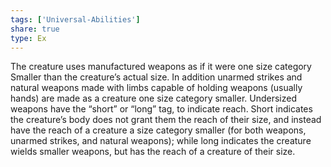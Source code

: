 ```yaml
---
tags: ['Universal-Abilities']
share: true
type: Ex
---
```

The creature uses manufactured weapons as if it were one size category Smaller than the creature’s actual size. In addition unarmed strikes and natural weapons made with limbs capable of holding weapons (usually hands) are made as a creature one size category smaller. Undersized weapons have the “short” or “long” tag, to indicate reach. Short indicates the creature’s body does not grant them the reach of their size, and instead have the reach of a creature a size category smaller (for both weapons, unarmed strikes, and natural weapons); while long indicates the creature wields smaller weapons, but has the reach of a creature of their size.